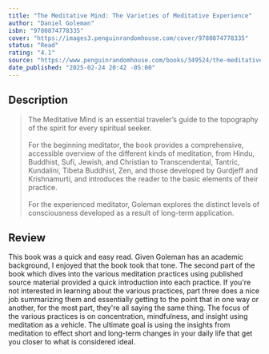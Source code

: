 ```yaml
---
title: "The Meditative Mind: The Varieties of Meditative Experience"
author: "Daniel Goleman"
isbn: "9780874778335"
cover: "https://images3.penguinrandomhouse.com/cover/9780874778335"
status: "Read"
rating: "4.1"
source: "https://www.penguinrandomhouse.com/books/349524/the-meditative-mind-by-daniel-goleman/9780874778335/"
date_published: "2025-02-24 20:42 -05:00"
---
```


## Description

> The Meditative Mind is an essential traveler’s guide to the topography of the spirit for every spiritual seeker.  
> <br>
> For the beginning meditator, the book provides a comprehensive, accessible overview of the different kinds of meditation, from Hindu, Buddhist, Sufi, Jewish, and Christian to Transcendental, Tantric, Kundalini, Tibeta Buddhist, Zen, and those developed by Gurdjeff and Krishnamurti, and introduces the reader to the basic elements of their practice.  
> <br>
> For the experienced meditator, Goleman explores the distinct levels of consciousness developed as a result of long-term application.  

## Review

This book was a quick and easy read. Given Goleman has an academic background, I enjoyed that the book took that tone. The second part of the book which dives into the various meditation practices using published source material provided a quick introduction into each practice. If you're not interested in learning about the various practices, part three does a nice job summarizing them and essentially getting to the point that in one way or another, for the most part, they're all saying the same thing. The focus of the various practices is on concentration, mindfulness, and insight using meditation as a vehicle. The ultimate goal is using the insights from meditation to effect short and long-term changes in your daily life that get you closer to what is considered ideal. 